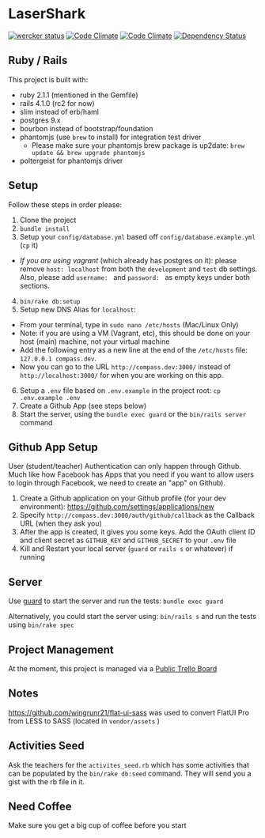 LaserShark
=========

[![wercker status](https://app.wercker.com/status/6070c1bb6d7619eb6e874b177dc3f995/m/ "wercker status")](https://app.wercker.com/project/bykey/6070c1bb6d7619eb6e874b177dc3f995) [![Code Climate](https://codeclimate.com/github/lighthouse-labs/laser_shark.png)](https://codeclimate.com/github/lighthouse-labs/laser_shark) [![Code Climate](https://codeclimate.com/github/lighthouse-labs/laser_shark/coverage.png)](https://codeclimate.com/github/lighthouse-labs/laser_shark/code?sort=covered_percent&sort_direction=desc) [![Dependency Status](https://gemnasium.com/lighthouse-labs/laser_shark.svg)](https://gemnasium.com/lighthouse-labs/laser_shark)


## Ruby / Rails

This project is built with:
* ruby 2.1.1 (mentioned in the Gemfile)
* rails 4.1.0 (rc2 for now)
* slim instead of erb/haml
* postgres 9.x
* bourbon instead of bootstrap/foundation
* phantomjs (use `brew` to install) for integration test driver
  * Please make sure your phantomjs brew package is up2date: `brew update && brew upgrade phantomjs`
* poltergeist for phantomjs driver

## Setup

Follow these steps in order please:

1. Clone the project
2. `bundle install`
3. Setup your `config/database.yml` based off `config/database.example.yml` (`cp` it)
  * _If you are using vagrant_ (which already has postgres on it): please remove `host: localhost` from both the `development` and `test` db settings. Also, please add `username: ` and `password: ` as empty keys under both sections.
4. `bin/rake db:setup`
5. Setup new DNS Alias for `localhost`:
  * From your terminal, type in `sudo nano /etc/hosts` (Mac/Linux Only)
  * Note: if you are using a VM (Vagrant, etc), this should be done on your host (main) machine, not your virtual machine
  * Add the following entry as a new line at the end of the `/etc/hosts` file: `127.0.0.1 compass.dev`.
  * Now you can go to the URL `http://compass.dev:3000/` instead of `http://localhost:3000/` for when you are working on this app.
6. Setup a `.env` file based on `.env.example` in the project root: `cp .env.example .env`
7. Create a Github App (see steps below)
8. Start the server, using the `bundle exec guard` or the `bin/rails server` command

## Github App Setup

User (student/teacher) Authentication can only happen through Github. Much like how Facebook has Apps that you need if you want to allow users to login through Facebook, we need to create an "app" on Github).

1. Create a Github application on your Github profile (for your dev environment): <https://github.com/settings/applications/new>
2. Specify `http://compass.dev:3000/auth/github/callback` as the Callback URL (when they ask you)
3. After the app is created, it gives you some keys. Add the OAuth client ID and client secret as `GITHUB_KEY` and `GITHUB_SECRET` to your `.env` file
4. Kill and Restart your local server (`guard` or `rails s` or whatever) if running

## Server

Use [guard](https://github.com/guard/guard) to start the server and run the tests: `bundle exec guard`

Alternatively, you could start the server using: `bin/rails s` and run the tests using `bin/rake spec`

## Project Management

At the moment, this project is managed via a [Public Trello Board](https://trello.com/b/5jhOVghs/laser-sharks)

## Notes

<https://github.com/wingrunr21/flat-ui-sass> was used to convert FlatUI Pro from LESS to SASS (located in `vendor/assets` )

## Activities Seed

Ask the teachers for the `activites_seed.rb` which has some activities that can be populated by the `bin/rake db:seed` command. They will send you a gist with the rb file in it.

## Need Coffee

Make sure you get a big cup of coffee before you start
